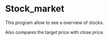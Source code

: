 # Stock_market

This program allow to see a overview of stocks. 

Also compares the target price with close price. 

